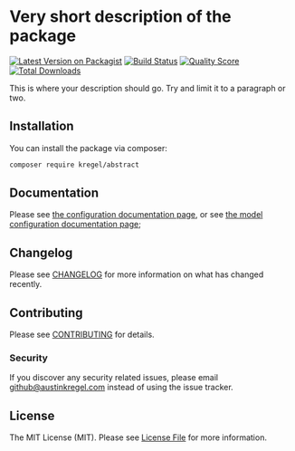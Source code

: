 # Very short description of the package

[![Latest Version on Packagist](https://img.shields.io/packagist/v/kregel/abstract.svg?style=flat-square)](https://packagist.org/packages/kregel/abstract)
[![Build Status](https://img.shields.io/travis/kregel/abstract/master.svg?style=flat-square)](https://travis-ci.org/kregel/abstract)
[![Quality Score](https://img.shields.io/scrutinizer/g/kregel/abstract.svg?style=flat-square)](https://scrutinizer-ci.com/g/kregel/abstract)
[![Total Downloads](https://img.shields.io/packagist/dt/kregel/abstract.svg?style=flat-square)](https://packagist.org/packages/kregel/abstract)


This is where your description should go. Try and limit it to a paragraph or two.

## Installation

You can install the package via composer:

```bash
composer require kregel/abstract
```

## Documentation

Please see [the configuration documentation page](docs/configuration.md), or see [the model configuration documentation page](docs/model-configuration.md);

## Changelog

Please see [CHANGELOG](CHANGELOG.md) for more information on what has changed recently.

## Contributing

Please see [CONTRIBUTING](CONTRIBUTING.md) for details.

### Security

If you discover any security related issues, please email github@austinkregel.com instead of using the issue tracker.

## License

The MIT License (MIT). Please see [License File](LICENSE.md) for more information.
